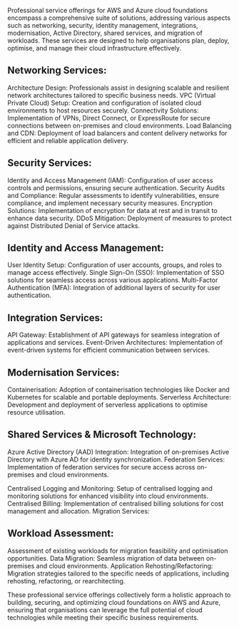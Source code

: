 Professional service offerings for AWS and Azure cloud foundations encompass a comprehensive suite of solutions, addressing various aspects such as networking, security, identity management, integrations, modernisation, Active Directory, shared services, and migration of workloads. These services are designed to help organisations plan, deploy, optimise, and manage their cloud infrastructure effectively.

## Networking Services:

Architecture Design: Professionals assist in designing scalable and resilient network architectures tailored to specific business needs.
VPC (Virtual Private Cloud) Setup: Creation and configuration of isolated cloud environments to host resources securely.
Connectivity Solutions: Implementation of VPNs, Direct Connect, or ExpressRoute for secure connections between on-premises and cloud environments.
Load Balancing and CDN: Deployment of load balancers and content delivery networks for efficient and reliable application delivery.

## Security Services:

Identity and Access Management (IAM): Configuration of user access controls and permissions, ensuring secure authentication.
Security Audits and Compliance: Regular assessments to identify vulnerabilities, ensure compliance, and implement necessary security measures.
Encryption Solutions: Implementation of encryption for data at rest and in transit to enhance data security.
DDoS Mitigation: Deployment of measures to protect against Distributed Denial of Service attacks.

## Identity and Access Management:

User Identity Setup: Configuration of user accounts, groups, and roles to manage access effectively.
Single Sign-On (SSO): Implementation of SSO solutions for seamless access across various applications.
Multi-Factor Authentication (MFA): Integration of additional layers of security for user authentication.

## Integration Services:

API Gateway: Establishment of API gateways for seamless integration of applications and services.
Event-Driven Architectures: Implementation of event-driven systems for efficient communication between services.

## Modernisation Services:

Containerisation: Adoption of containerisation technologies like Docker and Kubernetes for scalable and portable deployments.
Serverless Architecture: Development and deployment of serverless applications to optimise resource utilisation.

## Shared Services & Microsoft Technology:

Azure Active Directory (AAD) Integration: Integration of on-premises Active Directory with Azure AD for identity synchronization.
Federation Services: Implementation of federation services for secure access across on-premises and cloud environments.

Centralised Logging and Monitoring: Setup of centralised logging and monitoring solutions for enhanced visibility into cloud environments.
Centralised Billing: Implementation of centralised billing solutions for cost management and allocation.
Migration Services:

## Workload Assessment:

Assessment of existing workloads for migration feasibility and optimisation opportunities.
Data Migration: Seamless migration of data between on-premises and cloud environments.
Application Rehosting/Refactoring: Migration strategies tailored to the specific needs of applications, including rehosting, refactoring, or rearchitecting.

These professional service offerings collectively form a holistic approach to building, securing, and optimizing cloud foundations on AWS and Azure, ensuring that organisations can leverage the full potential of cloud technologies while meeting their specific business requirements.